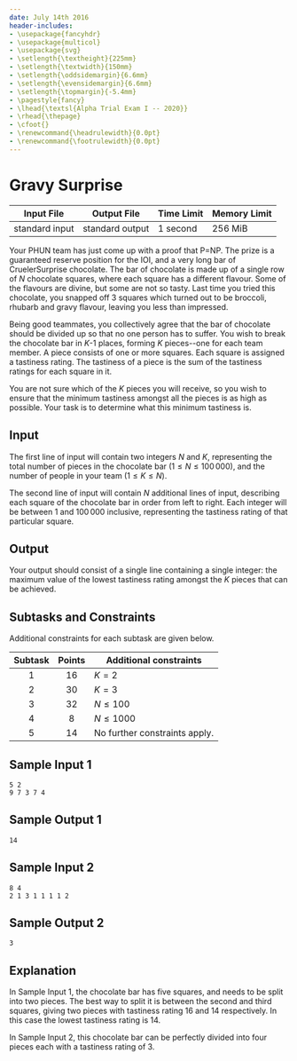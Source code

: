 ```yaml
---
date: July 14th 2016
header-includes:
- \usepackage{fancyhdr}
- \usepackage{multicol}
- \usepackage{svg}
- \setlength{\textheight}{225mm}
- \setlength{\textwidth}{150mm}
- \setlength{\oddsidemargin}{6.6mm}
- \setlength{\evensidemargin}{6.6mm}
- \setlength{\topmargin}{-5.4mm}
- \pagestyle{fancy}
- \lhead{\textsl{Alpha Trial Exam I -- 2020}}
- \rhead{\thepage}
- \cfoot{}
- \renewcommand{\headrulewidth}{0.0pt}
- \renewcommand{\footrulewidth}{0.0pt}
---
```


# Gravy Surprise

Input File | Output File | Time Limit | Memory Limit
--- | --- | --- | ---
standard input | standard output | 1 second | 256 MiB

Your PHUN team has just come up with a proof that P=NP. The prize is a guaranteed reserve position for the IOI, and a very long bar of CruelerSurprise chocolate.
The bar of chocolate is made up of a single row of $N$ chocolate squares, where each square has a different flavour.
Some of the flavours are divine, but some are not so tasty. Last time you tried this chocolate, you snapped off 3 squares which turned out to be broccoli, rhubarb and gravy flavour, leaving you less than impressed.

Being good teammates, you collectively agree that the bar of chocolate should be divided up so that no one person has to suffer.
You wish to break the chocolate bar in $K$-1 places, forming $K$ pieces--one for each team member.
A piece consists of one or more squares. Each square is assigned a tastiness rating. The tastiness of a piece is the sum of the tastiness ratings for each square in it.

You are not sure which of the $K$ pieces you will receive, so you wish to ensure that the minimum tastiness amongst all the pieces is as high as possible.
Your task is to determine what this minimum tastiness is.

## Input

The first line of input will contain two integers $N$ and $K$, representing the total number of pieces in the chocolate bar ($1 \leq N \leq  100\,000$), and the number of people in your team ($1 \leq K \leq N$).

The second line of input will contain $N$ additional lines of input, describing each square of the chocolate bar in order from left to right.
Each integer will be between $1$ and $100\,000$ inclusive, representing the tastiness rating of that particular square.

## Output

Your output should consist of a single line containing a single integer: the maximum value of the lowest tastiness rating amongst the $K$ pieces that can be achieved.

## Subtasks and Constraints

Additional constraints for each subtask are given below.

Subtask | Points | Additional constraints
:---: | :---: | -------------------------------------------------------------
1 | 16 | $K = 2$ 
2 | 30 | $K = 3$ 
3 | 32 | $N \leq 100$ 
4 | 8  | $N \leq 1000$ 
5 | 14 | No further constraints apply.


## Sample Input 1
```
5 2
9 7 3 7 4
```

## Sample Output 1
```
14
```

## Sample Input 2

```
8 4
2 1 3 1 1 1 1 2
```

## Sample Output 2

```
3
```

## Explanation

In Sample Input 1, the chocolate bar has five squares, and needs to be split into two pieces. The best way to split it is between the second and third squares, giving two pieces with tastiness rating 16 and 14 respectively. In this case the lowest tastiness rating is 14.

In Sample Input 2, this chocolate bar can be perfectly divided into four pieces each with a tastiness rating of 3.
